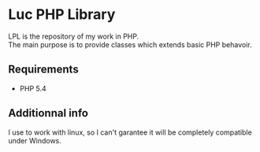 Luc PHP Library
===============

LPL is the repository of my work in PHP.  
The main purpose is to provide classes which extends basic PHP behavoir.

Requirements
------------
 * PHP 5.4

Additionnal info
----------------

I use to work with linux, so I can't garantee it will be completely compatible
under Windows.  

